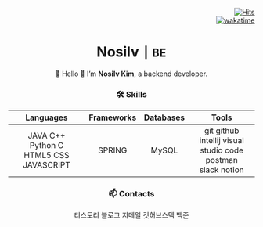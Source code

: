 <div align="right">
  
[![Hits](https://hits.seeyoufarm.com/api/count/incr/badge.svg?url=https%3A%2F%2Fgithub.com%2Flearner-nosilv&count_bg=%23000000&title_bg=%23FFA900&icon=&icon_color=%23E7E7E7&title=Hits&edge_flat=false)](https://hits.seeyoufarm.com)<br>
[![wakatime](https://wakatime.com/badge/user/e13914d3-89d2-4af0-b25e-545335b817f1.svg)](https://wakatime.com/@nosilv)<br>
</div>

<div align="center">

# Nosilv ∣ ` BE `
🐥 Hello 🐥
I’m **Nosilv Kim**, a backend developer.
### 🛠️ Skills
|Languages|Frameworks|Databases|Tools|
|:--:|:--:|:--:|:--:|
|JAVA C++ </br> Python C </br> HTML5 CSS JAVASCRIPT|SPRING|MySQL|git github </br> intellij visual studio code </br> postman </br> slack notion|
### 📫 Contacts
티스토리 블로그 지메일 
깃허브스텍 백준 
</div>

<!--START_SECTION:waka-->

<!--END_SECTION:waka-->


<!---
learner-nosilv/learner-nosilv is a ✨ special ✨ repository because its `README.md` (this file) appears on your GitHub profile.
You can click the Preview link to take a look at your changes.
--->
